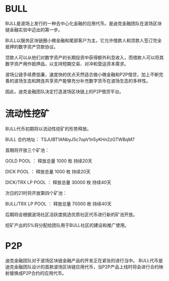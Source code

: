 # BULL
BULL是波场上发行的一种去中心化金融的应用代币。是迪克金融团队在波场区块链金融实验中迈出的第一步。

BULL以服务区块链圈小微金融和尾部客户为主，它允许借款人和贷款人签订完全抵押的数字资产贷款协议。

贷款人可以从他们对数字资产的长期投资中获得额外利息收入，而借款人可以将其数字资产用作抵押品，以支持短期交易、对冲和营运资本需求。

波场公链手续费低廉，速度快的优点天然适合做小微金融和P2P借贷，加上不断完善的波场生态和跨连共享资产能够充分补充数字货币在波场生态的多样性。

因此，迪克金融团队决定打造波场区块链上的P2P借贷平台。

# 流动性挖矿
BULL代币初期将以流动性挖矿的形势释放。

BULL 合约地址： TSJUBT1ANbyJ5c7opV1n5yKHn2zGTWBqM7

首期将开放三个矿池：

GOLD POOL ： 释放总量 1000 枚  持续20天

DICK POOL ： 释放总量 1000 枚  持续20天

DICK/TRX LP POOL ： 释放总量 30000 枚  持续40天

次日的21时将开放第四个矿池：

BULL/TRX LP POOL ： 释放总量 70000 枚  持续40天

后期将会根据波场社区活跃度挑选优质社区代币进行新的矿池开放。

挖矿产出的5%将分配给团队用于BULL社区的建设和推广使用。

# P2P

迪克金融团队对于波场区块链金融产品的开发正在紧张的进行当中。
BULL代币是迪克金融团队设计的首款波场区块链应用代币，当P2P产品上线时将会进行合约映射替换成P2P合约的应用代币。
